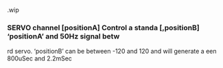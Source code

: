 .wip


### SERVO channel [positionA] Control a standa [,positionB] ‘positionA’ and 50Hz signal betw

rd servo. ‘positionB’ can be between -120 and 120 and will generate a een 800uSec and 2.2mSec